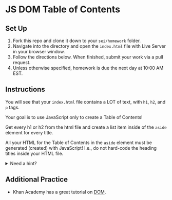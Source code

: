 # JS DOM Table of Contents

## Set Up

1. Fork this repo and clone it down to your `sei/homework` folder.
2. Navigate into the directory and open the `index.html` file with Live Server in your browser window.
3. Follow the directions below. When finished, submit your work via a pull request.
4. Unless otherwise specified, homework is due the next day at 10:00 AM EST.

## Instructions

You will see that your `index.html` file contains a LOT of text, with `h1`, `h2`, and `p` tags.

Your goal is to use JavaScript only to create a Table of Contents!

Get every h1 or h2 from the html file and create a list item inside of the `aside` element for every title.

All your HTML for the Table of Contents in the `aside` element must be generated (created) with JavaScript! I.e., do not hard-code the heading titles inside your HTML file.

<details>
<summary>Need a hint?</summary>

1. First use a DOM method to retrieve "get" the h1/h2 elements from the DOM by their class name.
2. Then think about what JS DOM method you might use to add those headers to the `aside` element.
3. Remember that your Table of Contents should be created from DOM methods inside your `script.js` file, and that you should not directly edit your `index.html` file.

</details>

## Additional Practice

-   Khan Academy has a great tutorial on [DOM](https://www.khanacademy.org/computing/computer-programming/html-css-js/js-and-the-dom/pt/the-dom-document-object-model).
